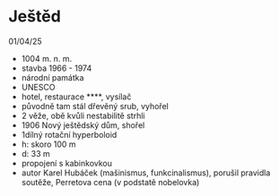 # Ještěd
01/04/25

* 1004 m. n. m.
* stavba 1966 - 1974
* národní památka
* UNESCO
* hotel, restaurace ****, vysílač
* původně tam stál dřevěný srub, vyhořel
* 2 věže, obě kvůli nestabilitě strhli
* 1906 Nový ještědský dům, shořel
* 1dílný rotační hyperboloid
* h: skoro 100 m
* d: 33 m
* propojení s kabinkovkou
* autor Karel Hubáček (mašinismus, funkcinalismus), porušil pravidla soutěže, Perretova cena (v podstatě nobelovka)